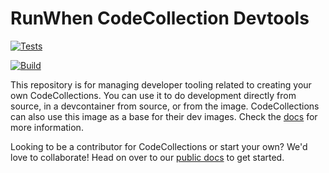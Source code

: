 # RunWhen CodeCollection Devtools

[![Tests](https://github.com/runwhen-contrib/codecollection-devtools/actions/workflows/smoke-test.yaml/badge.svg)](https://github.com/runwhen-contrib/codecollection-devtools/actions/workflows/smoke-test.yaml)

[![Build](https://github.com/runwhen-contrib/codecollection-devtools/actions/workflows/build-push.yaml/badge.svg)](https://github.com/runwhen-contrib/codecollection-devtools/actions/workflows/build-push.yaml)

This repository is for managing developer tooling related to creating your own CodeCollections. You can use it to do development directly from source, in a devcontainer from source, or from the image. CodeCollections can also use this image as a base for their dev images. Check the [docs](https://docs.runwhen.com/public/runwhen-authors/getting-started-with-codecollection-development) for more information.

Looking to be a contributor for CodeCollections or start your own? We'd love to collaborate! Head on over to our [public docs](https://docs.runwhen.com/public/runwhen-authors/getting-started-with-codecollection-development) to get started.
